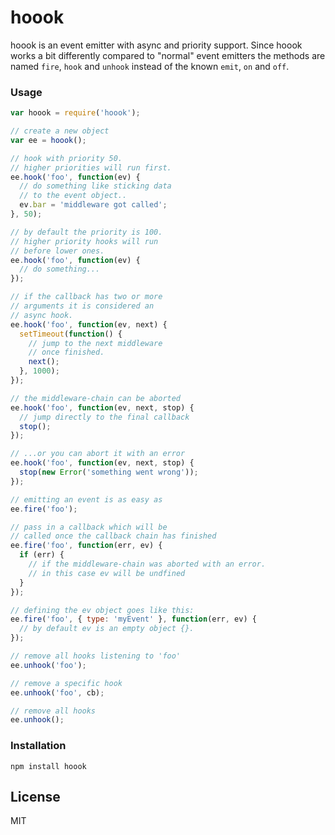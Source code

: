 # hoook

hoook is an event emitter with async and priority support.
Since hoook works a bit differently compared to "normal" event emitters
the methods are named `fire`, `hook` and `unhook` instead of the known `emit`, `on`
and `off`.

### Usage
```javascript
var hoook = require('hoook');

// create a new object
var ee = hoook();

// hook with priority 50.
// higher priorities will run first.
ee.hook('foo', function(ev) {
  // do something like sticking data
  // to the event object..
  ev.bar = 'middleware got called';
}, 50);

// by default the priority is 100.
// higher priority hooks will run
// before lower ones.
ee.hook('foo', function(ev) {
  // do something...
});

// if the callback has two or more
// arguments it is considered an
// async hook.
ee.hook('foo', function(ev, next) {
  setTimeout(function() {
    // jump to the next middleware
    // once finished.
    next();
  }, 1000);
});

// the middleware-chain can be aborted
ee.hook('foo', function(ev, next, stop) {
  // jump directly to the final callback
  stop();
});

// ...or you can abort it with an error
ee.hook('foo', function(ev, next, stop) {
  stop(new Error('something went wrong'));
});

// emitting an event is as easy as
ee.fire('foo');

// pass in a callback which will be
// called once the callback chain has finished
ee.fire('foo', function(err, ev) {
  if (err) {
    // if the middleware-chain was aborted with an error.
    // in this case ev will be undfined
  }
});

// defining the ev object goes like this:
ee.fire('foo', { type: 'myEvent' }, function(err, ev) {
  // by default ev is an empty object {}.
});

// remove all hooks listening to 'foo'
ee.unhook('foo');

// remove a specific hook
ee.unhook('foo', cb);

// remove all hooks
ee.unhook();


```

### Installation

`npm install hoook`

## License
MIT
